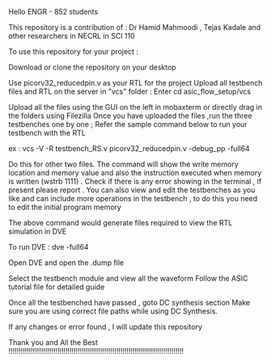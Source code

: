 Hello ENGR - 852 students 

This repository is a contribution of : 
Dr Hamid Mahmoodi ,
Tejas Kadale  and other researchers in NECRL in SCI 110

To use this repository for your project : 

Download or clone the repository on your desktop

Use picorv32_reducedpin.v as your RTL for the project 
Upload all testbench files and RTL on the server in "vcs" folder  : Enter  cd asic_flow_setup/vcs

Upload all the files using the GUI on the left in mobaxterm or directly drag in the folders using Filezilla 
Once you have uploaded the files ,run the three testbenches one by one  ; Refer the sample command below to run your testbench with the RTL 

ex : vcs -V -R testbench_RS.v picorv32_reducedpin.v -debug_pp  -full64 

Do this for other two files. The command will show the write memory location and memory value and also the instruction executed when memory is written (wstrb 1111)  . Check if there is any error showing in the terminal , if present please report .
You can also view and edit the testbenches as you like and can include more operations in the testbench , to do this you need to edit the initial program memory 

The above command would generate files required to view the RTL simulation in DVE 

To run DVE : dve -full64

Open DVE and open the .dump file 

Select the testbench module and view all the waveform 
Follow the ASIC tutorial file for detailed guide

Once all the testbenched have passed , goto DC synthesis section 
Make sure you are using correct file paths while using DC Synthesis. 

If any changes or error found , I will update this repository

Thank you and All the Best  !!!!!!!!!!!!!!!!!!!!!!!!!!!!!!!!!!!!!!!!!!!!!!!!!!!!!!!!!!!!!!!!!!!!!!!!!!!!!!!!!!!!!!

